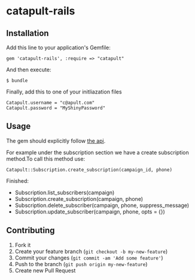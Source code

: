 # catapult-rails


## Installation

Add this line to your application's Gemfile:

    gem 'catapult-rails', :require => "catapult"

And then execute:

    $ bundle

Finally, add this to one of your initliazation files

    Catapult.username = "c@apult.com"
    Catapult.password = "MyShinyPassword"

## Usage

The gem should explicitly follow [the api](http://client.vibes.com/toolkit/api/update-subscriber.shtml). 

For example under the subscription section we have a create subscription method.To call this method use: 

    Catapult::Subscription.create_subscription(campaign_id, phone)


Finished:

* Subscription.list_subscribers(campaign)
* Subscription.create_subscription(campaign, phone)
* Subscription.delete_subscriber(campaign, phone, suppress_message)
* Subscription.update_subscriber(campaign, phone, opts = {})



## Contributing

1. Fork it
2. Create your feature branch (`git checkout -b my-new-feature`)
3. Commit your changes (`git commit -am 'Add some feature'`)
4. Push to the branch (`git push origin my-new-feature`)
5. Create new Pull Request
